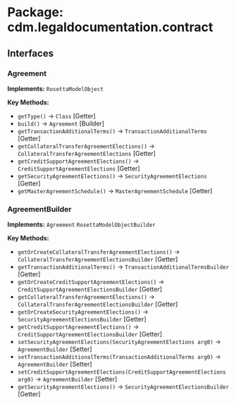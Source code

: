 # Package: cdm.legaldocumentation.contract

## Interfaces

### Agreement
**Implements:** `RosettaModelObject` 

**Key Methods:**
- `getType()` → `Class` [Getter]
- `build()` → `Agreement` [Builder]
- `getTransactionAdditionalTerms()` → `TransactionAdditionalTerms` [Getter]
- `getCollateralTransferAgreementElections()` → `CollateralTransferAgreementElections` [Getter]
- `getCreditSupportAgreementElections()` → `CreditSupportAgreementElections` [Getter]
- `getSecurityAgreementElections()` → `SecurityAgreementElections` [Getter]
- `getMasterAgreementSchedule()` → `MasterAgreementSchedule` [Getter]

### AgreementBuilder
**Implements:** `Agreement` `RosettaModelObjectBuilder` 

**Key Methods:**
- `getOrCreateCollateralTransferAgreementElections()` → `CollateralTransferAgreementElectionsBuilder` [Getter]
- `getTransactionAdditionalTerms()` → `TransactionAdditionalTermsBuilder` [Getter]
- `getOrCreateCreditSupportAgreementElections()` → `CreditSupportAgreementElectionsBuilder` [Getter]
- `getCollateralTransferAgreementElections()` → `CollateralTransferAgreementElectionsBuilder` [Getter]
- `getOrCreateSecurityAgreementElections()` → `SecurityAgreementElectionsBuilder` [Getter]
- `getCreditSupportAgreementElections()` → `CreditSupportAgreementElectionsBuilder` [Getter]
- `setSecurityAgreementElections(SecurityAgreementElections arg0)` → `AgreementBuilder` [Setter]
- `setTransactionAdditionalTerms(TransactionAdditionalTerms arg0)` → `AgreementBuilder` [Setter]
- `setCreditSupportAgreementElections(CreditSupportAgreementElections arg0)` → `AgreementBuilder` [Setter]
- `getSecurityAgreementElections()` → `SecurityAgreementElectionsBuilder` [Getter]

